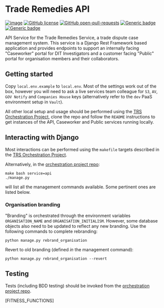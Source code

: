 # Trade Remedies API

[![image](https://circleci.com/gh/uktrade/trade-remedies-api/tree/develop.svg?style=svg)](https://circleci.com/gh/uktrade/trade-remedies-api/tree/develop)
[![GitHub license](https://badgen.net//github/license/uktrade/trade-remedies-api/)](https://github.com/uktrade/trade-remedies-api/blob/master/LICENSE)
[![GitHub open-pull-requests](https://badgen.net/github/open-prs/uktrade/trade-remedies-api/)](https://github.com/uktrade/trade-remedies-api/pulls?q=is%3Aopen)
[![Generic badge](https://badgen.net/badge/code%20style/black/black/)](https://github.com/psf/black/)
[![Generic badge](https://badgen.net/badge/pep/flake8/grey/)](https://pypi.org/project/flake8/)

[docker_proj]: (https://github.com/uktrade/trade-remedies-docker)

API Service for the Trade Remedies Service, a trade dispute case management
system. This service is a Django Rest Framework based application and
provides endpoints to support an internally facing "Caseworker" portal
for DIT Investigators and a customer facing "Public" portal for organisation
members and their collaborators.

## Getting started
Copy `local.env.example` to `local.env`. Most of the settings work out of
the box, however you will need to ask a live services team colleague for `S3`,
`AV`, `GOV Notify` and `Companies House` keys (alternatively refer to the
`dev` PaaS environment setup in `Vault`).

All other local setup and usage should be performed using the [TRS Orchestration Project][docker_proj],
clone the repo and follow the `README` instructions to get instances of the
API, Caseworker and Public services running locally.

## Interacting with Django
Most interactions can be performed using the `makefile` targets described in 
the [TRS Orchestration Project][docker_proj].

Alternatively, in the [orchestration project repo][docker_proj]:

    make bash service=api
    ./manage.py

will list all the management commands available. Some pertinent ones are 
listed below. 

### Organisation branding
"Branding" is orchestrated through the environment variables `ORGANISATION_NAME`
and `ORGANISATION_INITIALISM`. However, some database objects also need to
be updated to reflect any new branding. Use the following commands to complete
rebranding:

    python manage.py rebrand_organisation

Revert to old branding (defined _in_ the management command):

    python manage.py rebrand_organisation --revert

## Testing
Tests (including BDD testing) should be invoked from the
[orchestration project repo][docker_proj].

[FITNESS_FUNCTIONS]